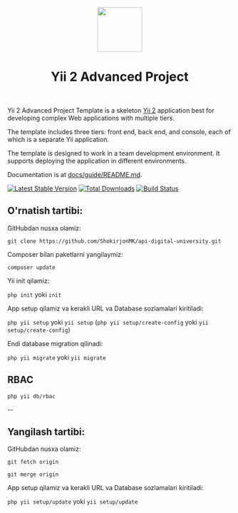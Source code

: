 <p align="center">
    <a href="https://github.com/yiisoft" target="_blank">
        <img src="https://avatars0.githubusercontent.com/u/993323" height="100px">
    </a>
    <h1 align="center">Yii 2 Advanced Project</h1>
    <br>
</p>

Yii 2 Advanced Project Template is a skeleton [Yii 2](http://www.yiiframework.com/) application best for
developing complex Web applications with multiple tiers.

The template includes three tiers: front end, back end, and console, each of which
is a separate Yii application.

The template is designed to work in a team development environment. It supports
deploying the application in different environments.

Documentation is at [docs/guide/README.md](docs/guide/README.md).

[![Latest Stable Version](https://img.shields.io/packagist/v/yiisoft/yii2-app-advanced.svg)](https://packagist.org/packages/yiisoft/yii2-app-advanced)
[![Total Downloads](https://img.shields.io/packagist/dt/yiisoft/yii2-app-advanced.svg)](https://packagist.org/packages/yiisoft/yii2-app-advanced)
[![Build Status](https://travis-ci.com/yiisoft/yii2-app-advanced.svg?branch=master)](https://travis-ci.com/yiisoft/yii2-app-advanced)

O'rnatish tartibi:
-------------------
GitHubdan nusxa olamiz:

`git clone https://github.com/ShokirjonMK/api-digital-university.git`

Composer bilan paketlarni yangilaymiz:

`composer update`

Yii init qilamiz:

`php init` yoki `init`

App setup qilamiz va kerakli URL va Database sozlamalari kiritiladi:

`php yii setup` yoki `yii setup` (`php yii setup/create-config` yoki `yii setup/create-config`)


Endi database migration qilinadi:

`php yii migrate` yoki `yii migrate`



RBAC 
-------------------
`php yii db/rbac`

--

Yangilash tartibi:
-------------------
GitHubdan nusxa olamiz:

`git fetch origin`

`git merge origin`

App setup qilamiz va kerakli URL va Database sozlamalari kiritiladi:

`php yii setup/update` yoki `yii setup/update`
